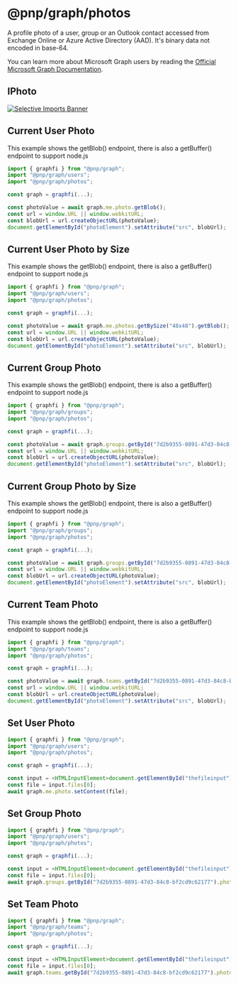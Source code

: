 # @pnp/graph/photos

A profile photo of a user, group or an Outlook contact accessed from Exchange Online or Azure Active Directory (AAD). It's binary data not encoded in base-64.

You can learn more about Microsoft Graph users by reading the [Official Microsoft Graph Documentation](https://docs.microsoft.com/en-us/graph/api/resources/user?view=graph-rest-1.0).

## IPhoto

[![Selective Imports Banner](https://img.shields.io/badge/Selective%20Imports-informational.svg)](../concepts/selective-imports.md)  

## Current User Photo

This example shows the getBlob() endpoint, there is also a getBuffer() endpoint to support node.js

```TypeScript
import { graphfi } from "@pnp/graph";
import "@pnp/graph/users";
import "@pnp/graph/photos";

const graph = graphfi(...);

const photoValue = await graph.me.photo.getBlob();
const url = window.URL || window.webkitURL;
const blobUrl = url.createObjectURL(photoValue);
document.getElementById("photoElement").setAttribute("src", blobUrl);
```

## Current User Photo by Size

This example shows the getBlob() endpoint, there is also a getBuffer() endpoint to support node.js

```TypeScript
import { graphfi } from "@pnp/graph";
import "@pnp/graph/users";
import "@pnp/graph/photos";

const graph = graphfi(...);

const photoValue = await graph.me.photos.getBySize("48x48").getBlob();
const url = window.URL || window.webkitURL;
const blobUrl = url.createObjectURL(photoValue);
document.getElementById("photoElement").setAttribute("src", blobUrl);
```

## Current Group Photo

This example shows the getBlob() endpoint, there is also a getBuffer() endpoint to support node.js

```TypeScript
import { graphfi } from "@pnp/graph";
import "@pnp/graph/groups";
import "@pnp/graph/photos";

const graph = graphfi(...);

const photoValue = await graph.groups.getById("7d2b9355-0891-47d3-84c8-bf2cd9c62177").photo.getBlob();
const url = window.URL || window.webkitURL;
const blobUrl = url.createObjectURL(photoValue);
document.getElementById("photoElement").setAttribute("src", blobUrl);
```

## Current Group Photo by Size

This example shows the getBlob() endpoint, there is also a getBuffer() endpoint to support node.js

```TypeScript
import { graphfi } from "@pnp/graph";
import "@pnp/graph/groups";
import "@pnp/graph/photos";

const graph = graphfi(...);

const photoValue = await graph.groups.getById("7d2b9355-0891-47d3-84c8-bf2cd9c62177").photos.getBySize("120x120").getBlob();
const url = window.URL || window.webkitURL;
const blobUrl = url.createObjectURL(photoValue);
document.getElementById("photoElement").setAttribute("src", blobUrl);
```

## Current Team Photo

This example shows the getBlob() endpoint, there is also a getBuffer() endpoint to support node.js

```TypeScript
import { graphfi } from "@pnp/graph";
import "@pnp/graph/teams";
import "@pnp/graph/photos";

const graph = graphfi(...);

const photoValue = await graph.teams.getById("7d2b9355-0891-47d3-84c8-bf2cd9c62177").photo.getBlob();
const url = window.URL || window.webkitURL;
const blobUrl = url.createObjectURL(photoValue);
document.getElementById("photoElement").setAttribute("src", blobUrl);
```

## Set User Photo

```TypeScript
import { graphfi } from "@pnp/graph";
import "@pnp/graph/users";
import "@pnp/graph/photos";

const graph = graphfi(...);

const input = <HTMLInputElement>document.getElementById("thefileinput");
const file = input.files[0];
await graph.me.photo.setContent(file);
```

## Set Group Photo

```TypeScript
import { graphfi } from "@pnp/graph";
import "@pnp/graph/users";
import "@pnp/graph/photos";

const graph = graphfi(...);

const input = <HTMLInputElement>document.getElementById("thefileinput");
const file = input.files[0];
await graph.groups.getById("7d2b9355-0891-47d3-84c8-bf2cd9c62177").photo.setContent(file);
```

## Set Team Photo

```TypeScript
import { graphfi } from "@pnp/graph";
import "@pnp/graph/teams";
import "@pnp/graph/photos";

const graph = graphfi(...);

const input = <HTMLInputElement>document.getElementById("thefileinput");
const file = input.files[0];
await graph.teams.getById("7d2b9355-0891-47d3-84c8-bf2cd9c62177").photo.setContent(file);
```
